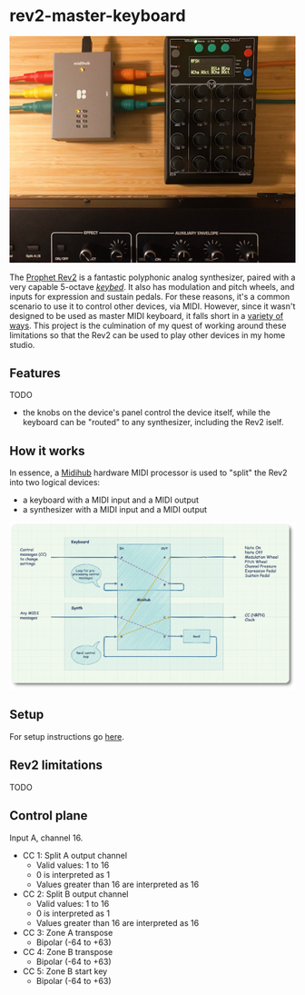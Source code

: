 # rev2-master-keyboard
![Mood](mood.jpg "Mood")

The [Prophet Rev2](https://www.sequential.com/product/prophetrev2/) is a fantastic polyphonic analog synthesizer, paired with a very capable 5-octave *[keybed](https://www.sweetwater.com/insync/keybed/)*. It also has modulation and pitch wheels, and inputs for expression and sustain pedals. For these reasons, it's a common scenario to use it to control other devices, via MIDI. However, since it wasn't designed to be used as master MIDI keyboard, it falls short in a [variety of ways](#rev2-limitations). This project is the culmination of my quest of working around these limitations so that the Rev2 can be used to play other devices in my home studio.

## Features
TODO

- the knobs on the device's panel control the device itself, while the keyboard can be "routed" to any synthesizer, including the Rev2 iself.

## How it works

In essence, a [Midihub](https://blokas.io/midihub/) hardware MIDI processor is used to "split" the Rev2 into two logical devices:

- a keyboard with a MIDI input and a MIDI output
- a synthesizer with a MIDI input and a MIDI output

![Diagram](diagram.png "Diagram")

## Setup
For setup instructions go [here](setup.md).

## Rev2 limitations
TODO

## Control plane
Input A, channel 16.

- CC 1: Split A output channel
    - Valid values: 1 to 16
    - 0 is interpreted as 1
    - Values greater than 16 are interpreted as 16
- CC 2: Split B output channel
    - Valid values: 1 to 16
    - 0 is interpreted as 1
    - Values greater than 16 are interpreted as 16
- CC 3: Zone A transpose
    - Bipolar (-64 to +63)
- CC 4: Zone B transpose
    - Bipolar (-64 to +63)
- CC 5: Zone B start key
    - Bipolar (-64 to +63)


